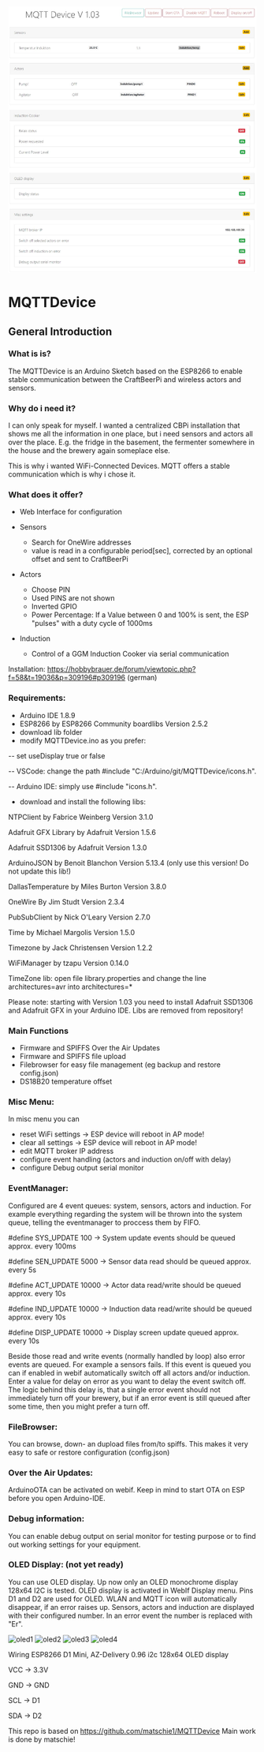 ![ov1](/img/overview.jpg)

# MQTTDevice

## General Introduction
### What is is?

The MQTTDevice is an Arduino Sketch based on the ESP8266 to enable stable communication between the CraftBeerPi and wireless actors and sensors.

### Why do i need it?

I can only speak for myself. I wanted a centralized CBPi installation that shows me all the information in one place, but i need sensors and actors all over the place. E.g. the fridge in the basement, the fermenter somewhere in the house and the brewery again someplace else.

This is why i wanted WiFi-Connected Devices. MQTT offers a stable communication which is why i chose it.

### What does it offer?

* Web Interface for configuration

* Sensors
  * Search for OneWire addresses
  * value is read in a configurable period[sec], corrected by an optional offset and sent to CraftBeerPi
* Actors
  * Choose PIN
  * Used PINS are not shown
  * Inverted GPIO
  * Power Percentage: If a Value between 0 and 100% is sent, the ESP "pulses" with a duty cycle of 1000ms
* Induction
  * Control of a GGM Induction Cooker via serial communication


Installation: https://hobbybrauer.de/forum/viewtopic.php?f=58&t=19036&p=309196#p309196 (german)


### Requirements:
- Arduino IDE 1.8.9
- ESP8266 by ESP8266 Community boardlibs Version 2.5.2
- download lib folder
- modify MQTTDevice.ino as you prefer:

-- set useDisplay true or false

-- VSCode: change the path #include "C:/Arduino/git/MQTTDevice/icons.h". 

-- Arduino IDE: simply use #include "icons.h".

- download and install the following libs:  

NTPClient by Fabrice Weinberg Version 3.1.0

Adafruit GFX Library by Adafruit Version 1.5.6

Adafruit SSD1306 by Adafruit Version 1.3.0

ArduinoJSON by Benoit Blanchon Version 5.13.4 (only use this version! Do not update this lib!)

DallasTemperature by Miles Burton Version 3.8.0

OneWire By Jim Studt Version 2.3.4

PubSubClient by Nick O'Leary Version 2.7.0

Time by Michael Margolis Version 1.5.0

Timezone by Jack Christensen Version 1.2.2

WiFiManager by tzapu Version 0.14.0

TimeZone lib: open file library.properties and change the line architectures=avr into architectures=*

Please note: starting with Version 1.03 you need to install Adafruit SSD1306 and Adafruit GFX in your Arduino IDE. Libs are removed from repository!


### Main Functions
- Firmware and SPIFFS Over the Air Updates
- Firmware and SPIFFS file upload 
- Filebrowser for easy file management (eg backup and restore config.json)
- DS18B20 temperature offset

### Misc Menu:
In misc menu you can
- reset WiFi settings		-> ESP device will reboot in AP mode!
- clear all settings		-> ESP device will reboot in AP mode!
- edit MQTT broker IP address
- configure event handling (actors and induction on/off with delay)
- configure Debug output serial monitor

### EventManager:
Configured are 4 event queues: system, sensors, actors and induction. For example everything regarding the system will be thrown into the system queue, telling the eventmanager to proccess them by FIFO.

#define SYS_UPDATE  100		-> System update events should be queued approx. every 100ms

#define SEN_UPDATE  5000	-> Sensor data read should be queued approx. every 5s

#define ACT_UPDATE  10000	-> Actor data read/write should be queued approx. every 10s

#define IND_UPDATE  10000	-> Induction data read/write should be queued approx. every 10s

#define DISP_UPDATE 10000	-> Display screen update queued approx. every 10s

Beside those read and write events (normally handled by loop) also error events are queued. For example a sensors fails. If this event is queued you can if enabled in webif automatically switch off all actors and/or induction. Enter a value for delay on error as you want to delay the event switch off. The logic behind this delay is, that a single error event should not immediately turn off your brewery, but if an error event is still queued after some time, then you might prefer a turn off. 

### FileBrowser:
You can browse, down- an dupload files from/to spiffs. This makes it very easy to safe or restore configuration (config.json)

### Over the Air Updates:
ArduinoOTA can be activated on webif. Keep in mind to start OTA on ESP before you open Arduino-IDE.

### Debug information:
You can enable debug output on serial monitor for testing purpose or to find out working settings for your equipment.

### OLED Display: (not yet ready)
You can use OLED display. Up now only an OLED monochrome display 128x64 I2C is tested.
OLED display is activated in WebIf Display menu. Pins D1 and D2 are used for OLED.
WLAN and MQTT icon will automatically disappear, if an error raises up.
Sensors, actors and induction are displayed with their configured number. In an error event the number is replaced with "Er".


![oled1](/img/display3.jpg)
![oled2](/img/display2.jpg)
![oled3](/img/display.jpg)
![oled4](/img/display1.jpg)

Wiring ESP8266 D1 Mini, AZ-Delivery 0.96 i2c 128x64 OLED display

VCC -> 3.3V

GND -> GND

SCL -> D1

SDA -> D2

This repo is based on https://github.com/matschie1/MQTTDevice Main work is done by matschie! 
